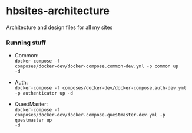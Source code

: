 # hbsites-architecture
Architecture and design files for all my sites

### Running stuff
- Common:\
<code>docker-compose -f composes/docker-dev/docker-compose.common-dev.yml -p common up -d</code>

- Auth:\
<code>docker-compose -f composes/docker-dev/docker-compose.auth-dev.yml -p authenticator up -d</code>

- QuestMaster:\
<code>docker-compose -f composes/docker-dev/docker-compose.questmaster-dev.yml -p questmaster up -d</code>
